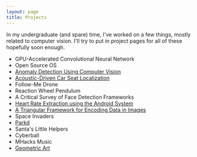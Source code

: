 ```yaml
---
layout: page
title: Projects
---
```


In my undergraduate (and spare) time, I've worked on a few things, mostly related to computer vision. I'll try to put in project pages for all of these hopefully soon enough.

* GPU-Accelerated Convolutional Neural Network
* Open Source OS
* [Anomaly Detection Using Computer Vision](http://mohsaad.com/2016/07/02/Anomaly/)
* [Acoustic-Driven Car Seat Localization](http://mohsaad.com/2016/06/20/Acoustic/)
* Follow-Me Drone
* Reaction Wheel Pendulum
* A Critical Survey of Face Detection Frameworks
* [Heart Rate Extraction using the Android System](http://mohsaad.com/2016/07/15/Triangle-Framework/)
* [A Triangular Framework for Encoding Data in Images](http://mohsaad.com/2016/07/15/Triangle-Framework/)
* Space Invaders
* [Parkd](http://mohsaad.com/2016/07/15/Parkd/)
* Santa's Little Helpers
* Cyberball
* MHacks Music
* [Geometric Art](http://mohsaad.com/2017/03/13/Geometric-Art/)
